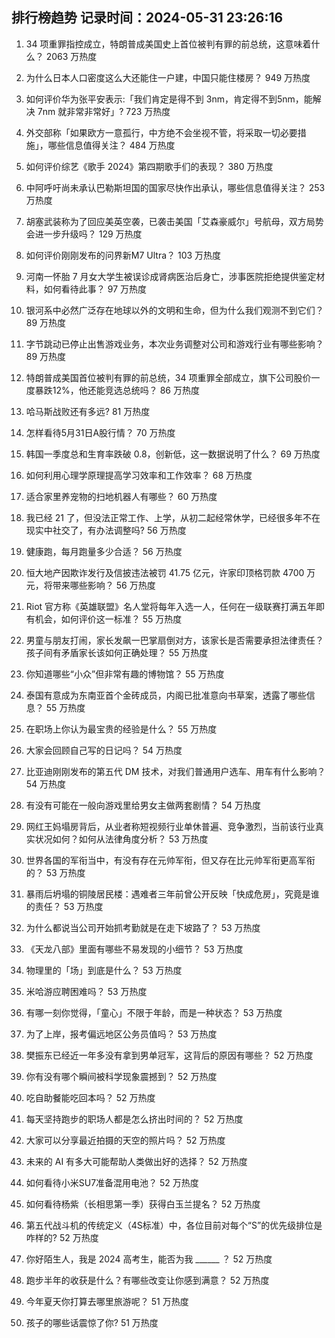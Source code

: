 
## 排行榜趋势 记录时间：2024-05-31 23:26:16
  
  1. 34 项重罪指控成立，特朗普成美国史上首位被判有罪的前总统，这意味着什么？ 2063 万热度
    
  2. 为什么日本人口密度这么大还能住一户建，中国只能住楼房？ 949 万热度
    
  3. 如何评价华为张平安表示:「我们肯定是得不到 3nm，肯定得不到5nm，能解决 7nm 就非常非常好」? 723 万热度
    
  4. 外交部称「如果欧方一意孤行，中方绝不会坐视不管，将采取一切必要措施」，哪些信息值得关注？ 484 万热度
    
  5. 如何评价综艺《歌手 2024》第四期歌手们的表现？ 380 万热度
    
  6. 中阿呼吁尚未承认巴勒斯坦国的国家尽快作出承认，哪些信息值得关注？ 253 万热度
    
  7. 胡塞武装称为了回应美英空袭，已袭击美国「艾森豪威尔」号航母，双方局势会进一步升级吗？ 129 万热度
    
  8. 如何评价刚刚发布的问界新M7 Ultra？ 103 万热度
    
  9. 河南一怀胎 7 月女大学生被误诊成肾病医治后身亡，涉事医院拒绝提供鉴定材料，如何看待此事？ 97 万热度
    
  10. 银河系中必然广泛存在地球以外的文明和生命，但为什么我们观测不到它们？ 89 万热度
    
  11. 字节跳动已停止出售游戏业务，本次业务调整对公司和游戏行业有哪些影响？ 89 万热度
    
  12. 特朗普成美国首位被判有罪的前总统，34 项重罪全部成立，旗下公司股价一度暴跌12%，他还能竞选总统吗？ 86 万热度
    
  13. 哈马斯战败还有多远? 81 万热度
    
  14. 怎样看待5月31日A股行情？ 70 万热度
    
  15. 韩国一季度总和生育率跌破 0.8，创新低，这一数据说明了什么？ 69 万热度
    
  16. 如何利用心理学原理提高学习效率和工作效率？ 68 万热度
    
  17. 适合家里养宠物的扫地机器人有哪些？ 60 万热度
    
  18. 我已经 21 了，但没法正常工作、上学，从初二起经常休学，已经很多年不在现实中社交了，有办法调整吗? 56 万热度
    
  19. 健康跑，每月跑量多少合适？ 56 万热度
    
  20. 恒大地产因欺诈发行及信披违法被罚 41.75 亿元，许家印顶格罚款 4700 万元，将带来哪些影响？ 56 万热度
    
  21. Riot 官方称《英雄联盟》名人堂将每年入选一人，任何在一级联赛打满五年即有机会，如何评价这一标准？ 55 万热度
    
  22. 男童与朋友打闹，家长发飙一巴掌扇倒对方，该家长是否需要承担法律责任？孩子间有矛盾家长该如何正确处理？ 55 万热度
    
  23. 你知道哪些“小众”但非常有趣的博物馆？ 55 万热度
    
  24. 泰国有意成为东南亚首个金砖成员，内阁已批准意向书草案，透露了哪些信息？ 55 万热度
    
  25. 在职场上你认为最宝贵的经验是什么？ 55 万热度
    
  26. 大家会回顾自己写的日记吗？ 54 万热度
    
  27. 比亚迪刚刚发布的第五代 DM 技术，对我们普通用户选车、用车有什么影响？ 54 万热度
    
  28. 有没有可能在一般向游戏里给男女主做两套剧情？ 54 万热度
    
  29. 网红王妈塌房背后，从业者称短视频行业单休普遍、竞争激烈，当前该行业真实状况如何？如何从法律角度分析？ 53 万热度
    
  30. 世界各国的军衔当中，有没有存在元帅军衔，但又存在比元帅军衔更高军衔的？ 53 万热度
    
  31. 暴雨后坍塌的铜陵居民楼：遇难者三年前曾公开反映「快成危房」，究竟是谁的责任？ 53 万热度
    
  32. 为什么都说当公司开始抓考勤就是在走下坡路了？ 53 万热度
    
  33. 《天龙八部》里面有哪些不易发现的小细节？ 53 万热度
    
  34. 物理里的「场」到底是什么？ 53 万热度
    
  35. 米哈游应聘困难吗？ 53 万热度
    
  36. 有哪一刻你觉得，「童心」不限于年龄，而是一种状态？ 53 万热度
    
  37. 为了上岸，报考偏远地区公务员值吗？ 53 万热度
    
  38. 樊振东已经近一年多没有拿到男单冠军，这背后的原因有哪些？ 52 万热度
    
  39. 你有没有哪个瞬间被科学现象震撼到？ 52 万热度
    
  40. 吃自助餐能吃回本吗？ 52 万热度
    
  41. 每天坚持跑步的职场人都是怎么挤出时间的？ 52 万热度
    
  42. 大家可以分享最近拍摄的天空的照片吗？ 52 万热度
    
  43. 未来的 AI 有多大可能帮助人类做出好的选择？ 52 万热度
    
  44. 如何看待小米SU7准备混用电池？ 52 万热度
    
  45. 如何看待杨紫（长相思第一季）获得白玉兰提名？ 52 万热度
    
  46. 第五代战斗机的传统定义（4S标准）中，各位目前对每个“S”的优先级排位是咋样的? 52 万热度
    
  47. 你好陌生人，我是 2024 高考生，能否为我  ______ ？ 52 万热度
    
  48. 跑步半年的收获是什么？有哪些改变让你感到满意？ 52 万热度
    
  49. 今年夏天你打算去哪里旅游呢？ 51 万热度
    
  50. 孩子的哪些话震惊了你? 51 万热度
    